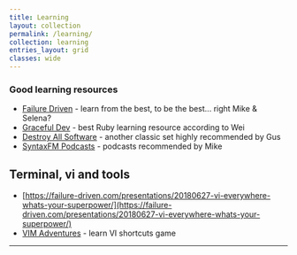 ```yaml
---
title: Learning
layout: collection
permalink: /learning/
collection: learning
entries_layout: grid
classes: wide
---
```


### Good learning resources

- [Failure Driven](https://failure-driven.com/) - learn from the best, to be the best... right Mike & Selena?
- [Graceful Dev](https://graceful.dev/) - best Ruby learning resource according to Wei
- [Destroy All Software](https://www.destroyallsoftware.com/) - another classic set highly recommended by Gus
- [SyntaxFM Podcasts](https://syntax.fm/) - podcasts recommended by Mike

## Terminal, vi and tools
- [https://failure-driven.com/presentations/20180627-vi-everywhere-whats-your-superpower/](https://failure-driven.com/presentations/20180627-vi-everywhere-whats-your-superpower/)
- [VIM Adventures](https://vim-adventures.com/) - learn VI shortcuts game

<!-- ## Ruby Programming -->
<!-- ## Python -->
---
